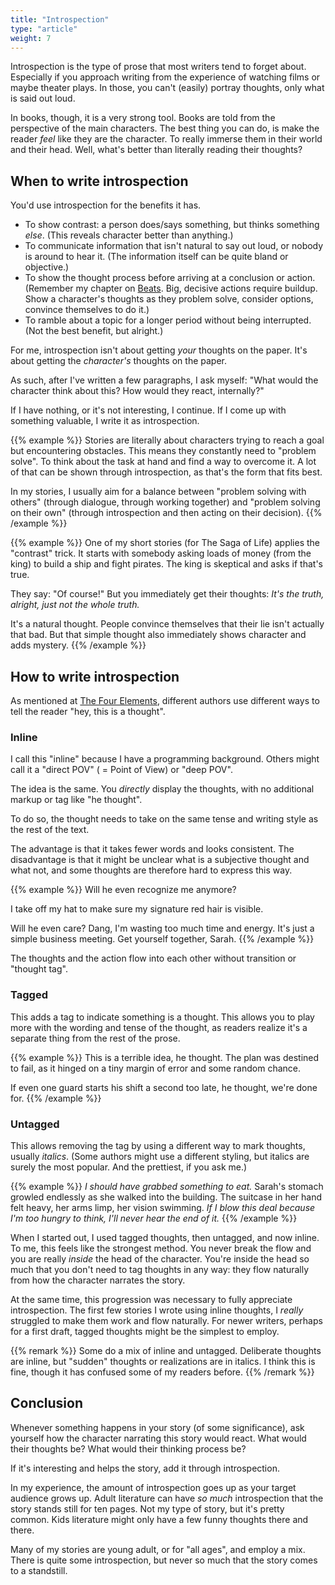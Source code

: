 ```yaml
---
title: "Introspection"
type: "article"
weight: 7
---
```


Introspection is the type of prose that most writers tend to forget about. Especially if you approach writing from the experience of watching films or maybe theater plays. In those, you can't (easily) portray thoughts, only what is said out loud. 

In books, though, it is a very strong tool. Books are told from the perspective of the main characters. The best thing you can do, is make the reader _feel_ like they are the character. To really immerse them in their world and their head. Well, what's better than literally reading their thoughts?

## When to write introspection

You'd use introspection for the benefits it has.

* To show contrast: a person does/says something, but thinks something _else_. (This reveals character better than anything.)
* To communicate information that isn't natural to say out loud, or nobody is around to hear it. (The information itself can be quite bland or objective.)
* To show the thought process before arriving at a conclusion or action. (Remember my chapter on [Beats](../beats/). Big, decisive actions require buildup. Show a character's thoughts as they problem solve, consider options, convince themselves to do it.)
* To ramble about a topic for a longer period without being interrupted. (Not the best benefit, but alright.)

For me, introspection isn't about getting _your_ thoughts on the paper. It's about getting the _character's_ thoughts on the paper.

As such, after I've written a few paragraphs, I ask myself: "What would the character think about this? How would they react, internally?"

If I have nothing, or it's not interesting, I continue. If I come up with something valuable, I write it as introspection.

{{% example %}}
Stories are literally about characters trying to reach a goal but encountering obstacles. This means they constantly need to "problem solve". To think about the task at hand and find a way to overcome it. A lot of that can be shown through introspection, as that's the form that fits best.

In my stories, I usually aim for a balance between "problem solving with others" (through dialogue, through working together) and "problem solving on their own" (through introspection and then acting on their decision).
{{% /example %}}

{{% example %}}
One of my short stories (for The Saga of Life) applies the "contrast" trick. It starts with somebody asking loads of money  (from the king) to build a ship and fight pirates. The king is skeptical and asks if that's true. 

They say: "Of course!" But you immediately get their thoughts: _It's the truth, alright, just not the whole truth._

It's a natural thought. People convince themselves that their lie isn't actually that bad. But that simple thought also immediately shows character and adds mystery.
{{% /example %}}

## How to write introspection

As mentioned at [The Four Elements](../the-four-elements/), different authors use different ways to tell the reader "hey, this is a thought".

### Inline

I call this "inline" because I have a programming background. Others might call it a "direct POV" ( = Point of View) or "deep POV".

The idea is the same. You _directly_ display the thoughts, with no additional markup or tag like "he thought".

To do so, the thought needs to take on the same tense and writing style as the rest of the text. 

The advantage is that it takes fewer words and looks consistent. The disadvantage is that it might be unclear what is a subjective thought and what not, and some thoughts are therefore hard to express this way.

{{% example %}}
Will he even recognize me anymore? 

I take off my hat to make sure my signature red hair is visible. 
 
Will he even care? Dang, I'm wasting too much time and energy. It's just a simple business meeting. Get yourself together, Sarah.
{{% /example %}}

The thoughts and the action flow into each other without transition or "thought tag".

### Tagged

This adds a tag to indicate something is a thought. This allows you to play more with the wording and tense of the thought, as readers realize it's a separate thing from the rest of the prose.

{{% example %}}
This is a terrible idea, he thought. The plan was destined to fail, as it hinged on a tiny margin of error and some random chance. 

If even one guard starts his shift a second too late, he thought, we're done for.
{{% /example %}}

### Untagged

This allows removing the tag by using a different way to mark thoughts, usually _italics_. (Some authors might use a different styling, but italics are surely the most popular. And the prettiest, if you ask me.)

{{% example %}}
_I should have grabbed something to eat._ Sarah's stomach growled endlessly as she walked into the building. The suitcase in her hand felt heavy, her arms limp, her vision swimming. _If I blow this deal because I'm too hungry to think, I'll never hear the end of it._
{{% /example %}}

When I started out, I used tagged thoughts, then untagged, and now inline. To me, this feels like the strongest method. You never break the flow and you are really _inside_ the head of the character. You're inside the head so much that you don't need to tag thoughts in any way: they flow naturally from how the character narrates the story.

At the same time, this progression was necessary to fully appreciate introspection. The first few stories I wrote using inline thoughts, I _really_ struggled to make them work and flow naturally. For newer writers, perhaps for a first draft, tagged thoughts might be the simplest to employ.

{{% remark %}}
Some do a mix of inline and untagged. Deliberate thoughts are inline, but "sudden" thoughts or realizations are in italics. I think this is fine, though it has confused some of my readers before.
{{% /remark %}}

## Conclusion

Whenever something happens in your story (of some significance), ask yourself how the character narrating this story would react. What would their thoughts be? What would their thinking process be?

If it's interesting and helps the story, add it through introspection.

In my experience, the amount of introspection goes up as your target audience grows up. Adult literature can have _so much_ introspection that the story stands still for ten pages. Not my type of story, but it's pretty common. Kids literature might only have a few funny thoughts there and there.

Many of my stories are young adult, or for "all ages", and employ a mix. There is quite some introspection, but never so much that the story comes to a standstill.
